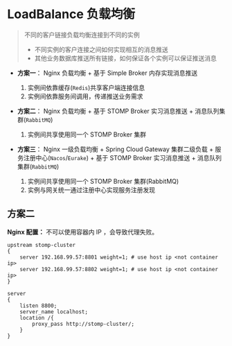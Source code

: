 # LoadBalance 负载均衡

> 不同的客户链接负载均衡连接到不同的实例
> * 不同实例的客户连接之间如何实现相互的消息推送
> * 其他业务数据库推送所有链接，如何保证各个实例可以保证推送消息

* **方案一**： Nginx 负载均衡 + 基于 Simple Broker 内存实现消息推送
    
  1. 实例间依靠缓存(`Redis`)共享客户端连接信息
  2. 实例间依靠服务间调用，传递推送业务需求

* **方案二**： Nginx 负载均衡 + 基于 STOMP Broker 实习消息推送 + 消息队列集群(`RabbitMQ`)

  1. 实例间共享使用同一个 STOMP Broker 集群

* **方案三**： Nginx 一级负载均衡 + Spring Cloud Gateway 集群二级负载 + 服务注册中心(`Nacos`/`Eurake`) + 基于 STOMP Broker 实习消息推送 + 消息队列集群(`RabbitMQ`)

  1. 实例间共享使用同一个 STOMP Broker 集群(RabbitMQ)
  2. 实例与网关统一通过注册中心实现服务注册发现


## 方案二

**Nginx 配置：** 不可以使用容器内 IP ，会导致代理失败。
```text
upstream stomp-cluster
{
    server 192.168.99.57:8801 weight=1; # use host ip <not container ip>
    server 192.168.99.57:8802 weight=1; # use host ip <not container ip>
}

server
{
    listen 8800;
    server_name localhost;
    location /{
        proxy_pass http://stomp-cluster/;
    }
}
```
